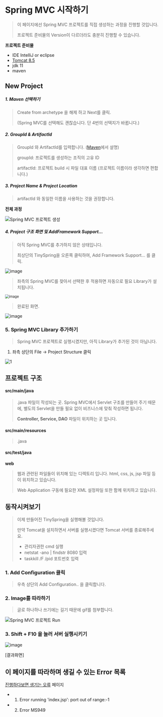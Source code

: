 # Spring MVC 시작하기

> 이 페이지에선 Spring MVC 프로젝트를 직접 생성하는 과정을 진행할 것입니다.
>
> 프로젝트 준비물의 Version이 다르더라도 충분히 진행할 수 있습니다.

**프로젝트 준비물**

- IDE IntelliJ or eclipse
- [Tomcat 8.5](https://github.com/PCloud63514/WebProject-Learn/blob/master/BackEnd/%EA%B0%9C%EB%B0%9C%ED%99%98%EA%B2%BD/tomcat%20%EC%84%A4%EC%B9%98.md) 
- jdk 11
- maven



## New Project

##### 1. Maven 선택하기

> Create from archetype 을 해제 하고 Next를 클릭.
>
> (Spring MVC를 선택해도 괜찮습니다. 단 4번의 선택지가 바뀝니다.)

##### 2. GroupId & ArtifactId

> GroupId 와 ArtifactId를 입력합니다.  ([Maven](https://github.com/PCloud63514/WebProject-Learn/blob/master/BackEnd/1.Maven%20%EC%86%8C%EA%B0%9C.md)에서 설명)
>
> groupId: 프로젝트를 생성하는 조직의 고유 ID
>
> artifactId: 프로젝트 build 시 파일 대표 이름 (프로젝트 이름이라 생각하면 편합니다.)

##### 3. Project Name & Project Location

> artifactId 와 동일한 이름을 사용하는 것을 권장합니다.



**전체 과정**

![Spring MVC 프로젝트 생성](https://user-images.githubusercontent.com/22608825/98330834-9bddd600-203e-11eb-8abe-ec0b76ce1adc.gif)



##### 4. Project 구조 화면 및 AddFramework Support...

> 아직 Spring MVC를 추가하지 않은 상태입니다. 
>
> 최상단의 TinySpring을 오른쪽 클릭하여,  Add Framework Support... 를 클릭.

![image](https://user-images.githubusercontent.com/22608825/97992665-5941b100-1e26-11eb-98be-1b7267f87a23.png)

> 좌측의 Spring MVC를 찾아서 선택한 후 적용하면 자동으로 필요 Library가 설치됩니다.

<img src="https://user-images.githubusercontent.com/22608825/97993084-ec7ae680-1e26-11eb-9ba3-f8be838a23cc.png" alt="image" style="zoom:80%;" />



> 완료된 화면.

![image](https://user-images.githubusercontent.com/22608825/97993254-2815b080-1e27-11eb-8af7-fd234018ea73.png)



### 5. Spring MVC Library 추가하기

> Spring MVC 프로젝트로 실행시켰지만, 아직 Library가 추가된 것이 아닙니다.

1. 좌측 상단의 File -> Project Structure 클릭

![1](https://user-images.githubusercontent.com/22608825/98331381-cc723f80-203f-11eb-866d-d5fcd854aaf3.gif)



## 프로젝트 구조

#### src/main/java

> .java 파일이 작성되는 곳. Spring MVC에서 Servlet 구조를 만들어 주기 때문에, 별도의 Servlet을 만들 필요 없이 비즈니스에 맞춰 작성하면 됩니다.
>
> **Controller, Service, DAO** 파일이 위치하는 곳 입니다.

#### src/main/resources

> .java 

#### src/test/java



**web**

> 웹과 관련된 파일들이 위치해 있는 디렉토리 입니다. html, css, js, jsp 파일 등이 위치하고 있습니다.
>
> Web Application 구동에 필요한 XML 설정파일 또한 함께 위치하고 있습니다.



## 동작시켜보기

> 이제 만들어진 TinySpring을 실행해볼 것입니다.
>
> 만약 Tomcat을 설치하면서 서버를 실행시켰다면 Tomcat 서버를 종료해주세요.
>
> - 관리자권한 cmd 실행
> - netstat -ano | findstr 8080 입력
> - taskkill /F /pid 포트번호 입력



### 1. Add Configuration 클릭

> 우측 상단의 Add Configuration.. 을 클릭합니다.



### 2. Image를 따라하기

> 글로 하나하나 쓰기에는 길기 때문에 gif를 첨부합니다.

![Spring MVC 프로젝트 Run](https://user-images.githubusercontent.com/22608825/98331606-3f7bb600-2040-11eb-8200-3fa5a03735f3.gif)



### 3. Shift + F10 을 눌러 서버 실행시키기



![image](https://user-images.githubusercontent.com/22608825/98332910-fc6f1200-2042-11eb-84e8-e92c0e75d1d3.png)

[결과화면]



## 이 페이지를 따라하며 생길 수 있는 Error 목록

[진행하다보면 생기는 오류](https://github.com/PCloud63514/WebProject-Learn/blob/master/BackEnd/Spring/TinySpring%20%EC%98%88%EC%A0%9C/%EC%A7%84%ED%96%89%ED%95%98%EB%8B%A4%EB%B3%B4%EB%A9%B4%20%EC%83%9D%EA%B8%B0%EB%8A%94%20%EC%98%A4%EB%A5%98.md) 페이지

- 1. Error running 'index.jsp': port out of range:-1
- 2. Error MS949